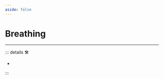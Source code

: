 ```yaml
---
aside: false
---
```

# Breathing

---

<!-- =================================================== -->
<!-- =================================================== -->
<!-- =================================================== -->
<!-- =================================================== -->
<!-- =================================================== -->
::: details 🛠

-

:::

